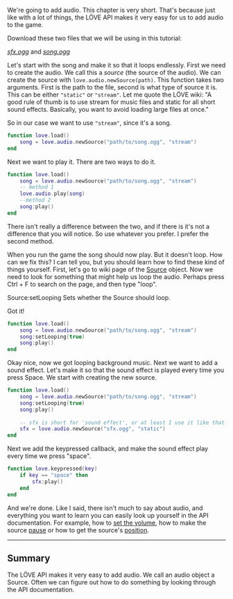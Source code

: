 We're going to add audio. This chapter is very short. That's because just like with a lot of things, the LÖVE API makes it very easy for us to add audio to the game.

Download these two files that we will be using in this tutorial:

[*sfx.ogg*](/images/book/19/sfx.ogg) and [*song.ogg*](/images/book/19/song.ogg)

Let's start with the song and make it so that it loops endlessly.
First we need to create the audio. We call this a *source* (the source of the audio). We can create the source with `love.audio.newSource(path)`. This function takes two arguments. First is the path to the file, second is what type of source it is. This can be either `"static"` or `"stream"`. Let me quote the LÖVE wiki: "A good rule of thumb is to use stream for music files and static for all short sound effects. Basically, you want to avoid loading large files at once."

So in our case we want to use `"stream"`, since it's a song.

```lua
function love.load()
    song = love.audio.newSource("path/to/song.ogg", "stream")
end
```

Next we want to play it. There are two ways to do it.

```lua
function love.load()
    song = love.audio.newSource("path/to/song.ogg", "stream")
    -- method 1
    love.audio.play(song)
    --method 2
    song:play()
end
```

There isn't really a difference between the two, and if there is it's not a difference that you will notice. So use whatever you prefer. I prefer the second method.

When you run the game the song should now play. But it doesn't loop. How can we fix this? I can tell you, but you should learn how to find these kind of things yourself. First, let's go to wiki page of the [Source](http://love2d.org/wiki/Source) object. Now we need to look for something that might help us loop the audio. Perhaps press Ctrl + F to search on the page, and then type "loop". 

Source:setLooping	Sets whether the Source should loop.

Got it! 

```lua
function love.load()
    song = love.audio.newSource("path/to/song.ogg", "stream")
    song:setLooping(true)
    song:play()
end
```

Okay nice, now we got looping background music. Next we want to add a sound effect. Let's make it so that the sound effect is played every time you press Space. We start with creating the new source.

```lua
function love.load()
    song = love.audio.newSource("path/to/song.ogg", "stream")
    song:setLooping(true)
    song:play()
    
    -- sfx is short for 'sound effect', or at least I use it like that.
    sfx = love.audio.newSource("sfx.ogg", "static")
end
```

Next we add the keypressed callback, and make the sound effect play every time we press "space".

```lua
function love.keypressed(key)
    if key == "space" then
        sfx:play()
    end
end
```

And we're done. Like I said, there isn't much to say about audio, and everything you want to learn you can easily look up yourself in the API documentation. For example, how to [set the volume](http://love2d.org/wiki/Source:setVolume), how to make the source [pause](http://love2d.org/wiki/Source:pause) or how to get the source's [position](http://love2d.org/wiki/Source:tell).

___

## Summary
The LÖVE API makes it very easy to add audio. We call an audio object a Source. Often we can figure out how to do something by looking through the API documentation.